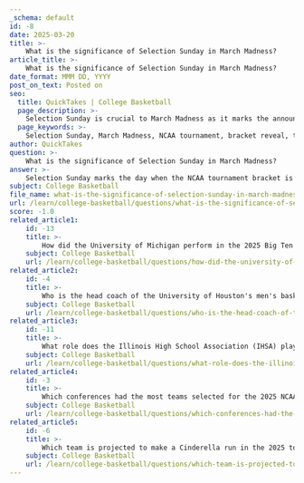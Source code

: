 ```yaml
---
_schema: default
id: -8
date: 2025-03-20
title: >-
    What is the significance of Selection Sunday in March Madness?
article_title: >-
    What is the significance of Selection Sunday in March Madness?
date_format: MMM DD, YYYY
post_on_text: Posted on
seo:
  title: QuickTakes | College Basketball
  page_description: >-
    Selection Sunday is crucial to March Madness as it marks the announcement of NCAA tournament teams and their seeding, igniting excitement among fans.
  page_keywords: >-
    Selection Sunday, March Madness, NCAA tournament, bracket reveal, team selection, seeding, college basketball, tournament excitement
author: QuickTakes
question: >-
    What is the significance of Selection Sunday in March Madness?
answer: >-
    Selection Sunday marks the day when the NCAA tournament bracket is revealed, announcing which teams have been selected to participate and their seeding. It signifies the official start of March Madness, generating widespread excitement as fans begin filling out their brackets.
subject: College Basketball
file_name: what-is-the-significance-of-selection-sunday-in-march-madness.md
url: /learn/college-basketball/questions/what-is-the-significance-of-selection-sunday-in-march-madness
score: -1.0
related_article1:
    id: -13
    title: >-
        How did the University of Michigan perform in the 2025 Big Ten tournament?
    subject: College Basketball
    url: /learn/college-basketball/questions/how-did-the-university-of-michigan-perform-in-the-2025-big-ten-tournament
related_article2:
    id: -4
    title: >-
        Who is the head coach of the University of Houston's men's basketball team in 2025?
    subject: College Basketball
    url: /learn/college-basketball/questions/who-is-the-head-coach-of-the-university-of-houstons-mens-basketball-team-in-2025
related_article3:
    id: -11
    title: >-
        What role does the Illinois High School Association (IHSA) play in the history of March Madness?
    subject: College Basketball
    url: /learn/college-basketball/questions/what-role-does-the-illinois-high-school-association-ihsa-play-in-the-history-of-march-madness
related_article4:
    id: -3
    title: >-
        Which conferences had the most teams selected for the 2025 NCAA tournament?
    subject: College Basketball
    url: /learn/college-basketball/questions/which-conferences-had-the-most-teams-selected-for-the-2025-ncaa-tournament
related_article5:
    id: -6
    title: >-
        Which team is projected to make a Cinderella run in the 2025 tournament?
    subject: College Basketball
    url: /learn/college-basketball/questions/which-team-is-projected-to-make-a-cinderella-run-in-the-2025-tournament
---
```


&nbsp;